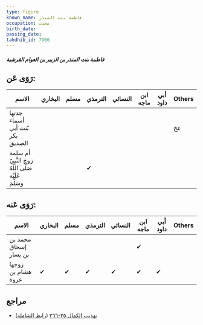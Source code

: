 ```yaml
---
type: figure
known_name: فاطمة بنت المنذر
occupation: محدث
birth_date:
passing_date:
tahdhib_id: 7906
---
```

##### فاطمة بنت المنذر بن الزبير بن العوام القرشية

## رَوَى عَن:
| الاسم                                                 | البخاري | مسلم | الترمذي | النسائي | ابن ماجه | أبي داود | Others |
| ----------------------------------------------------- | ------- | ---- | ------- | ------- | -------- | -------- | ------ |
| جدتها أسماء بْنت أبي بكر الصديق                       |         |      |         |         |          |          | عخ     |
| أم سلمة زوج النَّبِيّ صَلَّى اللَّهُ عَلَيْه وسَلَّمَ |         |      | ✔       |         |          |          |        |
## رَوَى عَنه:
| الاسم                 | البخاري | مسلم | الترمذي | النسائي | ابن ماجه | أبي داود | Others |
| --------------------- | ------- | ---- | ------- | ------- | -------- | -------- | ------ |
| محمد بن إسحاق بن يسار |         |      |         |         | ✔        |          |        |
| زوجها هشام بن عروة    | ✔       | ✔    | ✔       | ✔       | ✔        | ✔        |        |
## مراجع
- [تهذيب الكمال ٣٥-٢٦٦](obsidian://open?vault=Tahdhib-al-Kamal&file=Figures/٧٩٠٦-فاطمة%20بنت%20المنذر%20بن%20الزبير%20بن%20العوام%20القرشية) ([رابط الشاملة](https://shamela.ws/book/3722/18865))